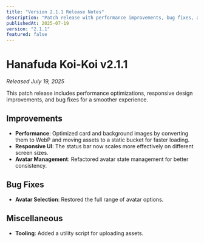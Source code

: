 ```yaml
---
title: "Version 2.1.1 Release Notes"
description: "Patch release with performance improvements, bug fixes, and minor UI updates."
publishedAt: 2025-07-19
version: "2.1.1"
featured: false
---
```


# Hanafuda Koi-Koi v2.1.1

*Released July 19, 2025*

This patch release includes performance optimizations, responsive design improvements, and bug fixes for a smoother experience.

## Improvements

- **Performance**: Optimized card and background images by converting them to WebP and moving assets to a static bucket for faster loading.
- **Responsive UI**: The status bar now scales more effectively on different screen sizes.
- **Avatar Management**: Refactored avatar state management for better consistency.

## Bug Fixes

- **Avatar Selection**: Restored the full range of avatar options.

## Miscellaneous

- **Tooling**: Added a utility script for uploading assets. 